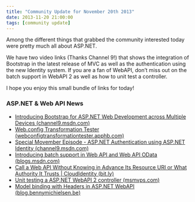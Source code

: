 ```yaml
---
title: "Community Update for November 20th 2013"
date: 2013-11-20 21:00:00
tags: [community update]
---
```


Among the different things that grabbed the community interested today were pretty much all about ASP.NET.

We have two video links (Thanks Channel 9!) that shows the integration of Bootstrap in the latest release of MVC as well as the authentication using the new Identity system. If you are a fan of WebAPI, don’t miss out on the batch support in WebAPI 2 as well as how to unit test a controller.

I hope you enjoy this small bundle of links for today!

### ASP.NET &amp; Web API News

*   [​Introducing Bootstrap for ASP.NET Web Development across Multiple Devices (channel9.msdn.com)](http://channel9.msdn.com/Events/Visual-Studio/Launch-2013/WC108)
*   [Web.config Transformation Tester (webconfigtransformationtester.apphb.com)](https://webconfigtransformationtester.apphb.com/)
*   [Special Movember Episode - ASP.NET Authentication using ASP.NET Identity (channel9.msdn.com)](http://channel9.msdn.com/Shows/Web+Camps+TV/Special-Movember-Episode-ASPNET-Authentication-Provider)
*   [Introducing batch support in Web API and Web API OData (blogs.msdn.com)](http://blogs.msdn.com/b/webdev/archive/2013/11/01/introducing-batch-support-in-web-api-and-web-api-odata.aspx)
*   [Call a Web API Without Knowing in Advance Its Resource URI or What Authority It Trusts | CloudIdentity (bit.ly)](http://bit.ly/1dXB01Z)
*   [Unit testing a ASP.NET WebAPI 2 controller (msmvps.com)](http://msmvps.com/blogs/theproblemsolver/archive/2013/11/13/unit-testing-a-asp-net-webapi-2-controller.aspx)
*   [Model binding with Headers in ASP.NET WebAPI (blog.bennymichielsen.be)](http://blog.bennymichielsen.be/2013/11/17/modelbinding-with-headers-in-asp-net-webapi/)